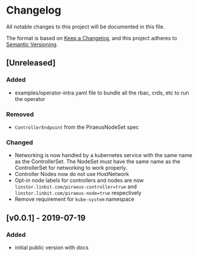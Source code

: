 # Changelog
All notable changes to this project will be documented in this file.

The format is based on [Keep a Changelog](https://keepachangelog.com/en/1.0.0/),
and this project adheres to [Semantic Versioning](https://semver.org/spec/v2.0.0.html).

## [Unreleased]
### Added
- examples/operator-intra.yaml file to bundle all the rbac, crds, etc to run the
  operator

### Removed
- `ControllerEndpoint` from the PiraeusNodeSet spec

### Changed
- Networking is now handled by a kubernetes service with the same name
  as the ControllerSet. The NodeSet must have the same name as the ControllerSet
  for networking to work properly.
- Controller Nodes now do not use HostNetwork
- Opt-in node labels for controllers and nodes are now
`linstor.linbit.com/piraeus-controller=true` and
`linstor.linbit.com/piraeus-node=true` respectively
- Remove requirement for `kube-system` namespace

## [v0.0.1] - 2019-07-19
### Added
- initial public version with docs
